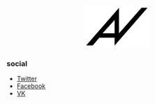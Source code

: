 <p align="center">
    <img src="./assets/logo/black.svg" width="150px"/>
</p>

### social
* [Twitter](https://twitter.com/axavtwitt)
* [Facebook](https://facebook.com/axavfaceb)
* [VK](https://vk.com/axavk)
